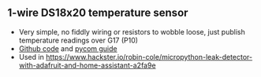 ## 1-wire DS18x20 temperature sensor
* Very simple, no fiddly wiring or resistors to wobble loose, just publish temperature readings over G17 (P10)
* [Github code](https://github.com/pycom/pycom-libraries/tree/master/examples/DS18X20) and [pycom guide](https://docs.pycom.io/tutorials/all/owd)
* Used in https://www.hackster.io/robin-cole/micropython-leak-detector-with-adafruit-and-home-assistant-a2fa9e
